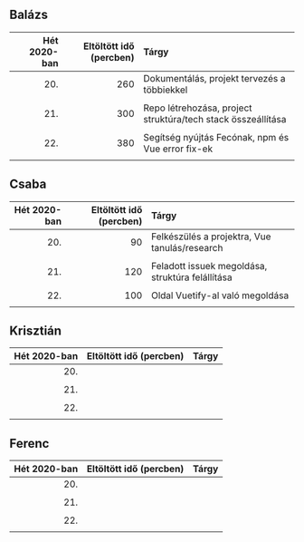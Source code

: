 ## Balázs

| Hét 2020-ban | Eltöltött idő (percben) | Tárgy                        |
| -----------: | ----------------------: | :--------------------------- |
|          20. |                     260 | Dokumentálás, projekt tervezés a többiekkel |
|              |                         |                              |
|          21. |                     300 | Repo létrehozása, project struktúra/tech stack összeállítása|
|              |                         |                              |
|          22. |                     380 | Segítség nyújtás Fecónak, npm és Vue error fix-ek |
|              |                         |                              |

## Csaba

| Hét 2020-ban | Eltöltött idő (percben) | Tárgy                        |
| -----------: | ----------------------: | :--------------------------- |
|          20. |                    90   | Felkészülés a projektra, Vue tanulás/research                        |
|              |                         |                              |
|          21. |                    120  | Feladott issuek megoldása, struktúra felállítása                        |
|              |                         |                              |
|          22. |                    100  | Oldal Vuetify-al való megoldása      |
|              |                         |                              |

## Krisztián

| Hét 2020-ban | Eltöltött idő (percben) | Tárgy                        |
| -----------: | ----------------------: | :--------------------------- |
|          20. |                         |                              |
|              |                         |                              |
|          21. |                         |                              |
|              |                         |                              |
|          22. |                         |                              |
|              |                         |                              |

## Ferenc

| Hét 2020-ban | Eltöltött idő (percben) | Tárgy                        |
| -----------: | ----------------------: | :--------------------------- |
|          20. |                         |                              |
|              |                         |                              |
|          21. |                         |                              |
|              |                         |                              |
|          22. |                         |                              |
|              |                         |                              |